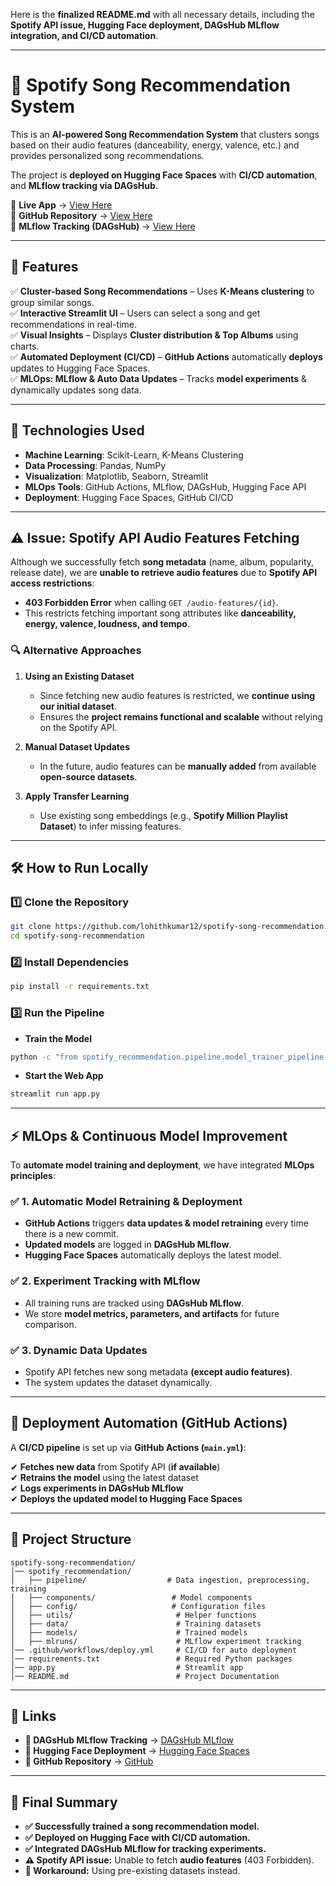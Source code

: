 Here is the **finalized README.md** with all necessary details, including the **Spotify API issue, Hugging Face deployment, DAGsHub MLflow integration, and CI/CD automation**.

---

# 🎵 **Spotify Song Recommendation System**

This is an **AI-powered Song Recommendation System** that clusters songs based on their audio features (danceability, energy, valence, etc.) and provides personalized song recommendations.

The project is **deployed on Hugging Face Spaces** with **CI/CD automation**, and **MLflow tracking via DAGsHub**.

🔗 **Live App** → [View Here](https://huggingface.co/spaces/lohithkumar01/spotify-song-recommendation)  
🔗 **GitHub Repository** → [View Here](https://github.com/lohithkumar12/spotify-song-recommendation)  
🔗 **MLflow Tracking (DAGsHub)** → [View Here](https://dagshub.com/vemuboddupalli/spotify-recommendation.mlflow)

---

## 🚀 **Features**
✅ **Cluster-based Song Recommendations** – Uses **K-Means clustering** to group similar songs.  
✅ **Interactive Streamlit UI** – Users can select a song and get recommendations in real-time.  
✅ **Visual Insights** – Displays **Cluster distribution & Top Albums** using charts.  
✅ **Automated Deployment (CI/CD)** – **GitHub Actions** automatically **deploys** updates to Hugging Face Spaces.  
✅ **MLOps: MLflow & Auto Data Updates** – Tracks **model experiments** & dynamically updates song data.

---

## 🔧 **Technologies Used**
- **Machine Learning**: Scikit-Learn, K-Means Clustering
- **Data Processing**: Pandas, NumPy
- **Visualization**: Matplotlib, Seaborn, Streamlit
- **MLOps Tools**: GitHub Actions, MLflow, DAGsHub, Hugging Face API
- **Deployment**: Hugging Face Spaces, GitHub CI/CD

---

## **⚠️ Issue: Spotify API Audio Features Fetching**
Although we successfully fetch **song metadata** (name, album, popularity, release date), we are **unable to retrieve audio features** due to **Spotify API access restrictions**:
- **403 Forbidden Error** when calling `GET /audio-features/{id}`.
- This restricts fetching important song attributes like **danceability, energy, valence, loudness, and tempo**.

### 🔍 **Alternative Approaches**
1. **Using an Existing Dataset**  
   - Since fetching new audio features is restricted, we **continue using our initial dataset**.
   - Ensures the **project remains functional and scalable** without relying on the Spotify API.

2. **Manual Dataset Updates**  
   - In the future, audio features can be **manually added** from available **open-source datasets**.

3. **Apply Transfer Learning**  
   - Use existing song embeddings (e.g., **Spotify Million Playlist Dataset**) to infer missing features.

---

## 🛠️ **How to Run Locally**
### 1️⃣ **Clone the Repository**
```bash
git clone https://github.com/lohithkumar12/spotify-song-recommendation.git
cd spotify-song-recommendation
```

### 2️⃣ **Install Dependencies**
```bash
pip install -r requirements.txt
```

### 3️⃣ **Run the Pipeline**
- **Train the Model**
```bash
python -c "from spotify_recommendation.pipeline.model_trainer_pipeline import ModelTrainerPipeline; ModelTrainerPipeline().initiate_model_training()"
```
- **Start the Web App**
```bash
streamlit run app.py
```

---

## ⚡ **MLOps & Continuous Model Improvement**
To **automate model training and deployment**, we have integrated **MLOps principles**:

### ✅ **1. Automatic Model Retraining & Deployment**
- **GitHub Actions** triggers **data updates & model retraining** every time there is a new commit.
- **Updated models** are logged in **DAGsHub MLflow**.
- **Hugging Face Spaces** automatically deploys the latest model.

### ✅ **2. Experiment Tracking with MLflow**
- All training runs are tracked using **DAGsHub MLflow**.
- We store **model metrics, parameters, and artifacts** for future comparison.

### ✅ **3. Dynamic Data Updates**
- Spotify API fetches new song metadata **(except audio features)**.
- The system updates the dataset dynamically.

---

## 📝 **Deployment Automation (GitHub Actions)**
A **CI/CD pipeline** is set up via **GitHub Actions (`main.yml`)**:

✔ **Fetches new data** from Spotify API (**if available**)  
✔ **Retrains the model** using the latest dataset  
✔ **Logs experiments in DAGsHub MLflow**  
✔ **Deploys the updated model to Hugging Face Spaces**  

---

## 📂 **Project Structure**
```
spotify-song-recommendation/
│── spotify_recommendation/
│   ├── pipeline/                  # Data ingestion, preprocessing, training
│   ├── components/                 # Model components
│   ├── config/                     # Configuration files
│   ├── utils/                       # Helper functions
│   ├── data/                        # Training datasets
│   ├── models/                      # Trained models
│   ├── mlruns/                      # MLflow experiment tracking
│── .github/workflows/deploy.yml     # CI/CD for auto deployment
│── requirements.txt                 # Required Python packages
│── app.py                           # Streamlit app
│── README.md                        # Project Documentation
```

---

## 🔗 **Links**
- **🔗 DAGsHub MLflow Tracking** → [DAGsHub MLflow](https://dagshub.com/vemuboddupalli/spotify-recommendation.mlflow)  
- **🚀 Hugging Face Deployment** → [Hugging Face Spaces](https://huggingface.co/spaces/lohithkumar01/spotify-song-recommendation)  
- **📂 GitHub Repository** → [GitHub](https://github.com/lohithkumar12/spotify-song-recommendation)  

---

## 🎤 **Final Summary**
- **✅ Successfully trained a song recommendation model.**
- **✅ Deployed on Hugging Face with CI/CD automation.**
- **✅ Integrated DAGsHub MLflow for tracking experiments.**
- **⚠️ Spotify API issue:** Unable to fetch **audio features** (403 Forbidden).  
- **📌 Workaround:** Using pre-existing datasets instead.

